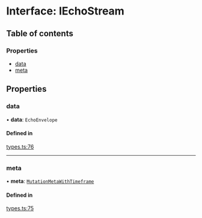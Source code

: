 # Interface: IEchoStream

## Table of contents

### Properties

- [data](IEchoStream.md#data)
- [meta](IEchoStream.md#meta)

## Properties

### data

• **data**: `EchoEnvelope`

#### Defined in

[types.ts:76](https://github.com/dxos/dxos/blob/6b1348fed/packages/echo/echo-protocol/src/types.ts#L76)

___

### meta

• **meta**: [`MutationMetaWithTimeframe`](MutationMetaWithTimeframe.md)

#### Defined in

[types.ts:75](https://github.com/dxos/dxos/blob/6b1348fed/packages/echo/echo-protocol/src/types.ts#L75)
